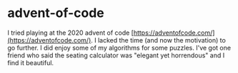 # advent-of-code

I tried playing at the 2020 advent of code [https://adventofcode.com/](https://adventofcode.com/). I lacked the time (and now the motivation) to go further. I did enjoy some of my algorithms for some puzzles. I've got one friend who said the seating calculator was "elegant yet horrendous" and I find it beautiful.



